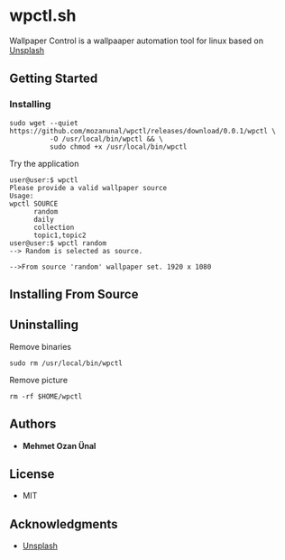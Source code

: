 # wpctl.sh
 
Wallpaper Control is a wallpaaper automation tool for linux based on [Unsplash](https://unsplash.com/)

## Getting Started



### Installing

```
sudo wget --quiet https://github.com/mozanunal/wpctl/releases/download/0.0.1/wpctl \
          -O /usr/local/bin/wpctl && \
          sudo chmod +x /usr/local/bin/wpctl

```

Try the application
```
user@user:$ wpctl
Please provide a valid wallpaper source
Usage:
wpctl SOURCE
      random
      daily
      collection
      topic1,topic2
user@user:$ wpctl random
--> Random is selected as source.

-->From source 'random' wallpaper set. 1920 x 1080

```

## Installing From Source


## Uninstalling

Remove binaries
```
sudo rm /usr/local/bin/wpctl
```

Remove picture
```
rm -rf $HOME/wpctl
```

## Authors

* **Mehmet Ozan Ünal**

## License

* MIT

## Acknowledgments

* [Unsplash](https://unsplash.com/)

